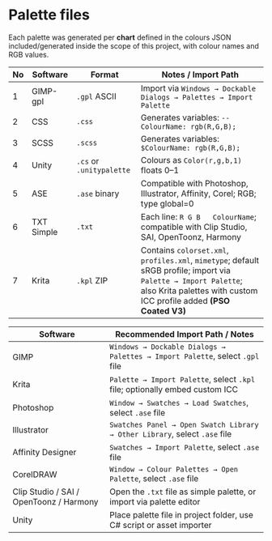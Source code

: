 # Palette files

Each palette was generated per **chart** defined in the colours JSON included/generated inside the scope of this project, with colour names and RGB values.


| No | Software   | Format                   | Notes / Import Path                                                                                                                                      |
| -- | ---------- | ------------------------ | -------------------------------------------------------------------------------------------------------------------------------------------------------- |
| 1  | GIMP-gpl   | `.gpl` ASCII             | Import via `Windows → Dockable Dialogs → Palettes → Import Palette`                                                                                      |
| 2  | CSS        | `.css`                   | Generates variables: `--ColourName: rgb(R,G,B);`                                                                                                         |
| 3  | SCSS       | `.scss`                  | Generates variables: `$ColourName: rgb(R,G,B);`                                                                                                          |
| 4  | Unity      | `.cs` or `.unitypalette` | Colours as `Color(r,g,b,1)` floats 0–1                                                                                                                   |
| 5  | ASE        | `.ase` binary            | Compatible with Photoshop, Illustrator, Affinity, Corel; RGB; type global=0                                                                              |
| 6  | TXT Simple | `.txt`                   | Each line: `R G B   ColourName`; compatible with Clip Studio, SAI, OpenToonz, Harmony                                                                    |
| 7  | Krita      | `.kpl` ZIP               | Contains `colorset.xml`, `profiles.xml`, `mimetype`; default sRGB profile; import via `Palette → Import Palette`; also Krita palettes with custom ICC profile added **(PSO Coated V3)** |



| Software                                | Recommended Import Path / Notes                                              |
| --------------------------------------- | ---------------------------------------------------------------------------- |
| GIMP                                    | `Windows → Dockable Dialogs → Palettes → Import Palette`, select `.gpl` file |
| Krita                                   | `Palette → Import Palette`, select `.kpl` file; optionally embed custom ICC  |
| Photoshop                               | `Window → Swatches → Load Swatches`, select `.ase` file                      |
| Illustrator                             | `Swatches Panel → Open Swatch Library → Other Library`, select `.ase` file   |
| Affinity Designer                       | `Swatches → Import Palette`, select `.ase` file                              |
| CorelDRAW                               | `Window → Colour Palettes → Open Palette`, select `.ase` file                |
| Clip Studio / SAI / OpenToonz / Harmony | Open the `.txt` file as simple palette, or import via palette editor         |
| Unity                                   | Place palette file in project folder, use C# script or asset importer        |
